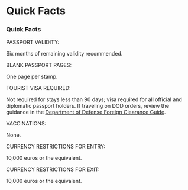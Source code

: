 # Quick Facts

### Quick Facts

PASSPORT VALIDITY:

Six months of remaining validity recommended.

BLANK PASSPORT PAGES:

One page per stamp.

TOURIST VISA REQUIRED:

Not required for stays less than 90 days; visa required for all official and diplomatic passport holders. If traveling on DOD orders, review the guidance in the [Department of Defense Foreign Clearance Guide](https://www.fcg.pentagon.mil/).

VACCINATIONS:

None.

CURRENCY RESTRICTIONS FOR ENTRY:

10,000 euros or the equivalent.

CURRENCY RESTRICTIONS FOR EXIT:

10,000 euros or the equivalent.
